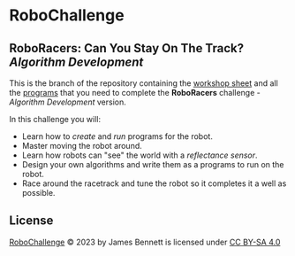 # RoboChallenge
## RoboRacers: Can You Stay On The Track? _Algorithm Development_

This is the branch of the repository containing the [workshop sheet](docs/roboracers-dev.pdf) and all the [programs](programs) that you need to complete the __RoboRacers__ challenge - _Algorithm Development_ version.

In this challenge you will:
- Learn how to _create_ and _run_ programs for the robot.
- Master moving the robot around.
- Learn how robots can "see" the world with a _reflectance sensor_.
- Design your own algorithms and write them as a programs to run on the robot.
- Race around the racetrack and tune the robot so it completes it a well as possible.

## License
[RoboChallenge](https://github.com/bennett-j/RoboChallenge) © 2023 by James Bennett is licensed under [CC BY-SA 4.0 ](https://creativecommons.org/licenses/by/4.0/)
